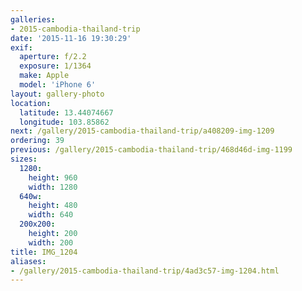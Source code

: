 ```yaml
---
galleries:
- 2015-cambodia-thailand-trip
date: '2015-11-16 19:30:29'
exif:
  aperture: f/2.2
  exposure: 1/1364
  make: Apple
  model: 'iPhone 6'
layout: gallery-photo
location:
  latitude: 13.44074667
  longitude: 103.85862
next: /gallery/2015-cambodia-thailand-trip/a408209-img-1209
ordering: 39
previous: /gallery/2015-cambodia-thailand-trip/468d46d-img-1199
sizes:
  1280:
    height: 960
    width: 1280
  640w:
    height: 480
    width: 640
  200x200:
    height: 200
    width: 200
title: IMG_1204
aliases:
- /gallery/2015-cambodia-thailand-trip/4ad3c57-img-1204.html
---
```

